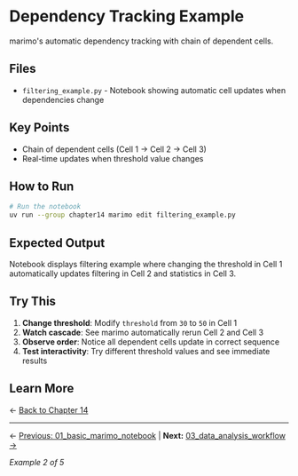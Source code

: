 # Dependency Tracking Example

marimo's automatic dependency tracking with chain of dependent cells.

## Files

- `filtering_example.py` - Notebook showing automatic cell updates when dependencies change

## Key Points

- Chain of dependent cells (Cell 1 → Cell 2 → Cell 3)
- Real-time updates when threshold value changes

## How to Run

```bash
# Run the notebook
uv run --group chapter14 marimo edit filtering_example.py
```

## Expected Output

Notebook displays filtering example where changing the threshold in Cell 1 automatically updates filtering in Cell 2 and statistics in Cell 3.

## Try This

1. **Change threshold**: Modify `threshold` from `30` to `50` in Cell 1
2. **Watch cascade**: See marimo automatically rerun Cell 2 and Cell 3
3. **Observe order**: Notice all dependent cells update in correct sequence
4. **Test interactivity**: Try different threshold values and see immediate results

## Learn More

← [Back to Chapter 14](../README.md)

---

← [Previous: 01_basic_marimo_notebook](../01_basic_marimo_notebook/README.md) | **Next:** [03_data_analysis_workflow →](../03_data_analysis_workflow/README.md)

*Example 2 of 5*